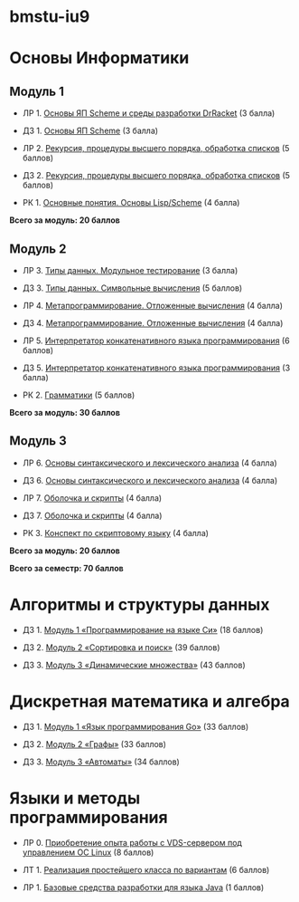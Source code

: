 # bmstu-iu9

# Основы Информатики

## Модуль 1
*  ЛР 1. [Основы ЯП Scheme и среды разработки DrRacket](/semester-1/InformaticsBasics/lab1/lab1.md) (3 балла)
*  ДЗ 1. [Основы ЯП Scheme](/semester-1/InformaticsBasics/hw1/hw1.md) (3 балла)

*  ЛР 2. [Рекурсия, процедуры высшего порядка, обработка списков](/semester-1/InformaticsBasics/lab2/lab2.md) (5 баллов)

* Д3 2. [Рекурсия, процедуры высшего порядка, обработка списков](/semester-1/InformaticsBasics/hw2/) (5 баллов)

*  РК 1. [Основные понятия. Основы Lisp/Scheme](/semester-1/InformaticsBasics/rk1/rk1.pdf) (4 балла)

**Всего за модуль: 20 баллов**

## Модуль 2
*  ЛР 3. [Типы данных. Модульное тестирование](/semester-1/InformaticsBasics/lab3/lab3.md) (3 балла)
*  ДЗ 3. [Типы данных. Символьные вычисления](/semester-1/InformaticsBasics/hw3/) (5 баллов)

*  ЛР 4. [Метапрограммирование. Отложенные вычисления](/semester-1/InformaticsBasics/lab4/lab4.md) (4 балла)
*  Д3 4. [Метапрограммирование. Отложенные вычисления](/semester-1/InformaticsBasics/hw4/) (4 балла)

*  ЛР 5. [Интерпретатор конкатенативного языка программирования](/semester-1/InformaticsBasics/lab5/lab5-do.scm) (6 баллов)
*  Д3 5. [Интерпретатор конкатенативного языка программирования](/semester-1/InformaticsBasics/hw5.scm) (3 балла)

*  РК 2. [Грамматики](/semester-1/InformaticsBasics/rk2/rk2.md) (5 баллов)

**Всего за модуль: 30 баллов**

## Модуль 3
*  ЛР 6. [Основы синтаксического и лексического анализа](/semester-1/InformaticsBasics/lab6/lab6.scm) (4 балла)
*  ДЗ 6. [Основы синтаксического и лексического анализа](/semester-1/InformaticsBasics/hw6.scm) (4 балла)

*  ЛР 7. [Оболочка и скрипты](/semester-1/InformaticsBasics/lab7/) (4 балла)
*  Д3 7. [Оболочка и скрипты]() (4 балла)

*  РК 3. [Конспект по скриптовому языку](/semester-1/InformaticsBasics/rk3/rk3.pdf) (4 балла)

**Всего за модуль: 20 баллов**

**Всего за семестр: 70 баллов**

# Алгоритмы и структуры данных

*  ДЗ 1. [Модуль 1 «Программирование на языке Си»](/semester-1/AlgorithmsAndDataStructures/module1/) (18 баллов)

*  ДЗ 2. [Модуль 2 «Сортировка и поиск»](/semester-1/AlgorithmsAndDataStructures/module2/) (39 баллов)

*  ДЗ 3. [Модуль 3 «Динамические множества»](/semester-1/AlgorithmsAndDataStructures/module3/) (43 баллов)


# Дискретная математика и алгебра

*  ДЗ 1. [Модуль 1 «Язык программирования Go»](/semester-2/DiscreteMathematics/module1/) (33 баллов)

*  ДЗ 2. [Модуль 2 «Графы»](/semester-2/DiscreteMathematics/module2/) (33 баллов)

*  ДЗ 3. [Модуль 3 «Автоматы»](/semester-2/DiscreteMathematics/module3/) (34 баллов)

# Языки и методы программирования

*  ЛР 0. [Приобретение опыта работы с VDS-сервером под управлением
ОС Linux](/semester-2/PL&M/lab0/) (8 баллов)

*  ЛТ 1. [Реализация простейшего класса по вариантам](/semester-2/DiscreteMathematics/module2/) (6 баллов)

*  ЛР 1. [Базовые средства разработки для языка Java](/semester-2/) (1 баллов)